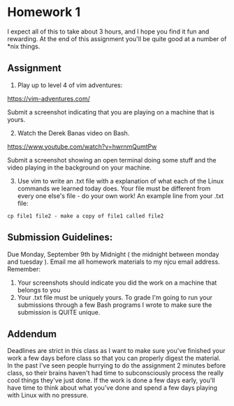 # Homework 1
I expect all of this to take about 3 hours, and I hope you find it fun and rewarding. At the end of this assignment you'll be quite good at a number of \*nix things.

## Assignment
1. Play up to level 4 of vim adventures:

https://vim-adventures.com/

Submit a screenshot indicating that you are playing on a machine that is yours.

2. Watch the Derek Banas video on Bash.

https://www.youtube.com/watch?v=hwrnmQumtPw

Submit a screenshot showing an open terminal doing some stuff and the video playing in the background on your machine.

3. Use vim to write an .txt file with a explanation of what each of the Linux commands we learned today does. Your file must be different from every one else's file - do your own work! An example line from your .txt file:

```
cp file1 file2 - make a copy of file1 called file2
```

## Submission Guidelines:
Due Monday, September 9th by Midnight ( the midnight between monday and tuesday ). 
Email me all homework materials to my njcu email address. 
Remember:
1. Your screenshots should indicate you did the work on a machine that belongs to you
2. Your .txt file must be uniquely yours. To grade I'm going to run your submissions through a few Bash programs I wrote to make sure the submission is QUITE unique.

## Addendum
Deadlines are strict in this class as I want to make sure you've finished your work a few days before class so that you can properly digest the material. In the past I've seen people hurrying to do the assignment 2 minutes before class, so their brains haven't had time to subconsciously process the really cool things they've just done. If the work is done a few days early, you'll have time to think about what you've done and spend a few days playing with Linux with no pressure.
